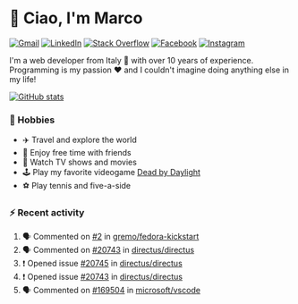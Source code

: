 # 👋 Ciao, I'm Marco

[![Gmail](https://img.shields.io/badge/Gmail-%23BB001B?style=flat-square&logo=gmail&logoColor=white)](mailto:gremo1982@gmail.com)
[![LinkedIn](https://img.shields.io/badge/LinkedIn-%230e76a8?style=flat-square&logo=linkedin)](https://www.linkedin.com/in/marco-polichetti)
[![Stack Overflow](https://img.shields.io/stackexchange/stackoverflow/r/220180?style=flat&logo=stackoverflow&label=Stack%20Overflow&color=%23F47F24)](https://stackoverflow.com/users/220180)
[![Facebook](https://img.shields.io/badge/-Facebook-%234267B2?style=flat-square&logo=facebook&logoColor=white)](https://www.facebook.com/marco.poliketti)
[![Instagram](https://img.shields.io/badge/-Instagram-%23C13584?style=flat-square&logo=instagram&logoColor=white)](https://www.instagram.com/marco.gremo)

I'm a web developer from Italy 🍕 with over 10 years of experience. Programming is my passion ❤️ and I couldn't imagine doing anything else in my life!

[![GitHub stats](https://github-readme-stats.vercel.app/api?username=gremo&show_icons=true&rank_icon=github&theme=transparent)](https://github.com/anuraghazra/github-readme-stats)

### 📅 Hobbies

- ✈️ Travel and explore the world
- 🍻 Enjoy free time with friends
- 🎥 Watch TV shows and movies
- 🕹️ Play my favorite videogame [Dead by Daylight](https://deadbydaylight.com)
- ⚽ Play tennis and five-a-side

### ⚡ Recent activity

<!--START_SECTION:activity-->
1. 🗣 Commented on [#2](https://github.com/gremo/fedora-kickstart/pull/2#issuecomment-1858553922) in [gremo/fedora-kickstart](https://github.com/gremo/fedora-kickstart)
2. 🗣 Commented on [#20743](https://github.com/directus/directus/issues/20743#issuecomment-1856449200) in [directus/directus](https://github.com/directus/directus)
3. ❗ Opened issue [#20745](https://github.com/directus/directus/issues/20745) in [directus/directus](https://github.com/directus/directus)
4. ❗ Opened issue [#20743](https://github.com/directus/directus/issues/20743) in [directus/directus](https://github.com/directus/directus)
5. 🗣 Commented on [#169504](https://github.com/microsoft/vscode/issues/169504#issuecomment-1852637849) in [microsoft/vscode](https://github.com/microsoft/vscode)
<!--END_SECTION:activity-->
